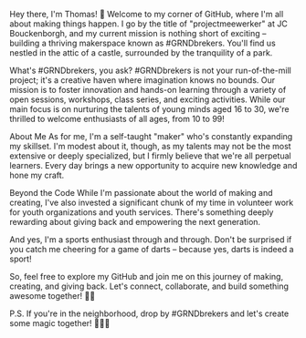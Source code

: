 Hey there, I'm Thomas! 👋
Welcome to my corner of GitHub, where I'm all about making things happen. I go by the title of "projectmeewerker" at JC Bouckenborgh, and my current mission is nothing short of exciting – building a thriving makerspace known as #GRNDbrekers. You'll find us nestled in the attic of a castle, surrounded by the tranquility of a park.

What's #GRNDbrekers, you ask?
#GRNDbrekers is not your run-of-the-mill project; it's a creative haven where imagination knows no bounds. Our mission is to foster innovation and hands-on learning through a variety of open sessions, workshops, class series, and exciting activities. While our main focus is on nurturing the talents of young minds aged 16 to 30, we're thrilled to welcome enthusiasts of all ages, from 10 to 99!

About Me
As for me, I'm a self-taught "maker" who's constantly expanding my skillset. I'm modest about it, though, as my talents may not be the most extensive or deeply specialized, but I firmly believe that we're all perpetual learners. Every day brings a new opportunity to acquire new knowledge and hone my craft.

Beyond the Code
While I'm passionate about the world of making and creating, I've also invested a significant chunk of my time in volunteer work for youth organizations and youth services. There's something deeply rewarding about giving back and empowering the next generation.

And yes, I'm a sports enthusiast through and through. Don't be surprised if you catch me cheering for a game of darts – because yes, darts is indeed a sport!

So, feel free to explore my GitHub and join me on this journey of making, creating, and giving back. Let's connect, collaborate, and build something awesome together! 🚀✨

P.S. If you're in the neighborhood, drop by #GRNDbrekers and let's create some magic together! 🏰🔨🎨
